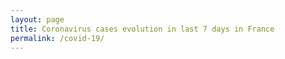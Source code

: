 ```yaml
---
layout: page
title: Coronavirus cases evolution in last 7 days in France
permalink: /covid-19/
---
```


<html>

<head>
    <!--Load the AJAX API-->
    <script type="text/javascript" src="https://code.jquery.com/jquery-2.2.4.min.js"></script>
    <script type="text/javascript" src="https://www.gstatic.com/charts/loader.js"></script>
    <script type="text/javascript">

        var settings = {
            "async": true,
            "crossDomain": true,
            "url": "https://covid-19-coronavirus-statistics.p.rapidapi.com/v1/stats?country=France",
            "method": "GET",
            "headers": {
                "x-rapidapi-host": "covid-19-coronavirus-statistics.p.rapidapi.com",
                "x-rapidapi-key": "947bb4b211msh8eec36febfc74aep15de04jsn7439704837ab"
            }
        }

        $.ajax(settings).done(function (response) {
            console.log(response);
        });

        const daysNumber = 7;

        var startDate = new Date(Date.now());
        startDate.setDate(startDate.getDate() - daysNumber);

        var url = {
            "confirmed": "https://api.covid19api.com/total/country/france/status/confirmed",
            "deaths": "https://api.covid19api.com/total/country/france/status/deaths",
            "recovered": "https://api.covid19api.com/total/country/france/status/recovered",
        };

        var data = {};

        // Load the Visualization API and the corechart package.
        google.charts.load('current', { 'packages': ['corechart'] });

        // Set a callback to run when the Google Visualization API is loaded.
        google.charts.setOnLoadCallback(drawChart);

        function getConfirmed() {
            return $.get(url.confirmed);
        }

        function getRecovered(confirmed) {
            confirmed = confirmed.slice(Math.max(confirmed.length - daysNumber, 0));
            for (const item of confirmed) {
                var theDate = new Date(Date.parse(item.Date));
                data.addRow([theDate, item.Cases, 0, 0]);
            }
            return $.get(url.recovered);
        }

        function getDeaths(recovered) {
            var row = 0;
            recovered = recovered.slice(Math.max(recovered.length - daysNumber, 0));
            for (const item of recovered) {
                data.setCell(row, 2, item.Cases);
                row++;
            }
            return $.get(url.deaths);
        }

        function finalize(deaths) {
            var row = 0;
            deaths = deaths.slice(Math.max(deaths.length - daysNumber, 0));
            for (const item of deaths) {
                data.setCell(row, 3, item.Cases);
                row++;
            }

            // Set chart options
            var options = {
                title: 'COVID-19 cases in France in the last ' + daysNumber + ' days',
                curveType: 'function',
                legend: { position: 'bottom' },
                colors: ['blue', 'green', 'red'],
            };

            // Instantiate and draw our chart, passing in some options.
            var chart = new google.visualization.LineChart(document.getElementById('curve_chart'));
            chart.draw(data, options);
        }

        // Callback that creates and populates a data table,
        // instantiates the pie chart, passes in the data and
        // draws it.
        function drawChart() {
            data = new google.visualization.DataTable();

            data.addColumn("datetime", "Date");
            data.addColumn("number", "Confirmed");
            data.addColumn("number", "Recovered");
            data.addColumn("number", "Deaths");
            var formatter = new google.visualization.DateFormat({ formatType: 'short', pattern: 'dd/MM/yy' });
            formatter.format(data, 0);

            getConfirmed().then(getRecovered).then(getDeaths).then(finalize);
        }
    </script>

</head>

<body>
    <!--Div that will hold the pie chart-->
    <div id="curve_chart" style="width: 900px; height: 500px"></div>
</body>

</html>
